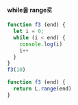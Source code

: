#### while을 range로
```js
function f3 (end) {
  let i = 0;
  while (i < end) {
    console.log(i)
    i++
  }
}
f3(10)
```

```js
function f3 (end) {
  return L.range(end)
}
```